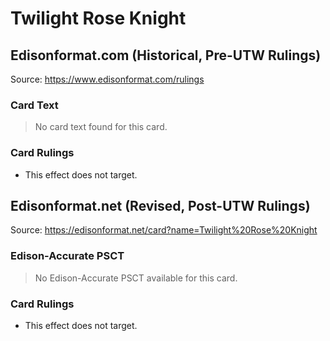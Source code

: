 # Twilight Rose Knight

## Edisonformat.com (Historical, Pre-UTW Rulings)

Source: https://www.edisonformat.com/rulings

### Card Text

> No card text found for this card.

### Card Rulings

*   This effect does not target.

## Edisonformat.net (Revised, Post-UTW Rulings)

Source: https://edisonformat.net/card?name=Twilight%20Rose%20Knight

### Edison-Accurate PSCT

> No Edison-Accurate PSCT available for this card.

### Card Rulings

*   This effect does not target.
            